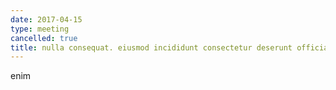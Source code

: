 ```yaml
---
date: 2017-04-15
type: meeting
cancelled: true
title: nulla consequat. eiusmod incididunt consectetur deserunt officia
---
```

enim